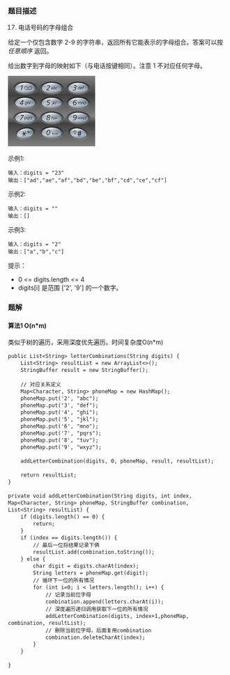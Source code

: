 ### 题目描述
17. 电话号码的字母组合

给定一个仅包含数字 2-9 的字符串，返回所有它能表示的字母组合。答案可以按 *任意顺序* 返回。

给出数字到字母的映射如下（与电话按键相同）。注意 1 不对应任何字母。

![](https://github.com/RonCantWriteCode/LeetCodeJava/blob/master/src/main/resources/letterCombinations/200px-telephone-keypad2svg.png)


示例1:

```
输入：digits = "23"
输出：["ad","ae","af","bd","be","bf","cd","ce","cf"]
```

示例2:
```
输入：digits = ""
输出：[]
```

示例3:
```
输入：digits = "2"
输出：["a","b","c"]
```


提示：

* 0 <= digits.length <= 4
*  digits[i] 是范围 ['2', '9'] 的一个数字。


### 题解

#### 算法1 O(n*m)

类似于树的遍历，采用深度优先遍历。时间复杂度O(n*m)

```$java
public List<String> letterCombinations(String digits) {
    List<String> resultList = new ArrayList<>();
    StringBuffer result = new StringBuffer();

    // 对应关系定义
    Map<Character, String> phoneMap = new HashMap();
    phoneMap.put('2', "abc");
    phoneMap.put('3', "def");
    phoneMap.put('4', "ghi");
    phoneMap.put('5', "jkl");
    phoneMap.put('6', "mno");
    phoneMap.put('7', "pqrs");
    phoneMap.put('8', "tuv");
    phoneMap.put('9', "wxyz");

    addLetterCombination(digits, 0, phoneMap, result, resultList);

    return resultList;
}

private void addLetterCombination(String digits, int index, Map<Character, String> phoneMap, StringBuffer combination, List<String> resultList) {
    if (digits.length() == 0) {
        return;
    }
    if (index == digits.length()) {
        // 最后一位将结果记录下俩
        resultList.add(combination.toString());
    } else {
        char digit = digits.charAt(index);
        String letters = phoneMap.get(digit);
        // 循环下一位的所有情况
        for (int i=0; i < letters.length(); i++) {
            // 记录当前位字母
            combination.append(letters.charAt(i));
            // 深度遍历递归调用获取下一位的所有情况
            addLetterCombination(digits, index+1,phoneMap, combination, resultList);
            // 删除当前位字母，后面复用combination
            combination.deleteCharAt(index);
        }
    }

}
```
